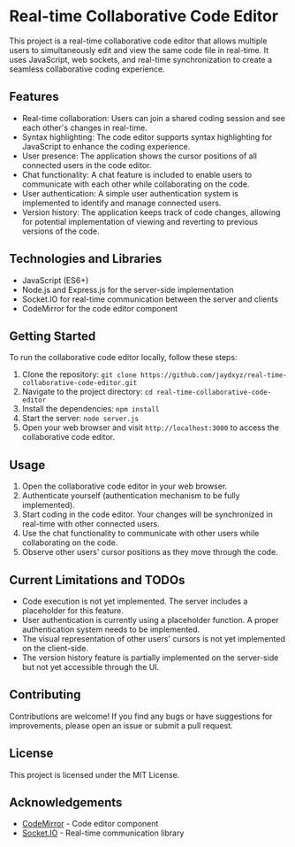 # Real-time Collaborative Code Editor

This project is a real-time collaborative code editor that allows multiple users to simultaneously edit and view the same code file in real-time. It uses JavaScript, web sockets, and real-time synchronization to create a seamless collaborative coding experience.

## Features

- Real-time collaboration: Users can join a shared coding session and see each other's changes in real-time.
- Syntax highlighting: The code editor supports syntax highlighting for JavaScript to enhance the coding experience.
- User presence: The application shows the cursor positions of all connected users in the code editor.
- Chat functionality: A chat feature is included to enable users to communicate with each other while collaborating on the code.
- User authentication: A simple user authentication system is implemented to identify and manage connected users.
- Version history: The application keeps track of code changes, allowing for potential implementation of viewing and reverting to previous versions of the code.

## Technologies and Libraries

- JavaScript (ES6+)
- Node.js and Express.js for the server-side implementation
- Socket.IO for real-time communication between the server and clients
- CodeMirror for the code editor component

## Getting Started

To run the collaborative code editor locally, follow these steps:

1. Clone the repository: `git clone https://github.com/jaydxyz/real-time-collaborative-code-editor.git`
2. Navigate to the project directory: `cd real-time-collaborative-code-editor`
3. Install the dependencies: `npm install`
4. Start the server: `node server.js`
5. Open your web browser and visit `http://localhost:3000` to access the collaborative code editor.

## Usage

1. Open the collaborative code editor in your web browser.
2. Authenticate yourself (authentication mechanism to be fully implemented).
3. Start coding in the code editor. Your changes will be synchronized in real-time with other connected users.
4. Use the chat functionality to communicate with other users while collaborating on the code.
5. Observe other users' cursor positions as they move through the code.

## Current Limitations and TODOs

- Code execution is not yet implemented. The server includes a placeholder for this feature.
- User authentication is currently using a placeholder function. A proper authentication system needs to be implemented.
- The visual representation of other users' cursors is not yet implemented on the client-side.
- The version history feature is partially implemented on the server-side but not yet accessible through the UI.

## Contributing

Contributions are welcome! If you find any bugs or have suggestions for improvements, please open an issue or submit a pull request.

## License

This project is licensed under the MIT License.

## Acknowledgements

- [CodeMirror](https://codemirror.net/) - Code editor component
- [Socket.IO](https://socket.io/) - Real-time communication library
